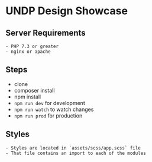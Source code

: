 # UNDP Design Showcase

## Server Requirements
    - PHP 7.3 or greater
    - nginx or apache

## Steps
   - clone
   - composer install
   - npm install
   - `npm run dev` for development
   - `npm run watch` to watch changes
   - `npm run prod` for production
    
## Styles
    - Styles are located in `assets/scss/app.scss` file
    - That file contains an import to each of the modules
